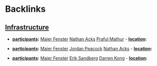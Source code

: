 
# Backlinks
## [Infrastructure](<Infrastructure.md>)
- **[participants](<participants.md>):** [Maier Fenster](<Maier Fenster.md>) [Nathan Acks](<Nathan Acks.md>) [Praful Mathur](<Praful Mathur.md>)
        - **[location](<location.md>):**

- **[participants](<participants.md>):** [Maier Fenster](<Maier Fenster.md>) [Jordan Peacock](<Jordan Peacock.md>) [Nathan Acks](<Nathan Acks.md>)
        - **[location](<location.md>):**

- **[participants](<participants.md>):** [Maier Fenster](<Maier Fenster.md>) [Erik Sandberg](<Erik Sandberg.md>) [Darren Kong](<Darren Kong.md>)
        - **[location](<location.md>):**

